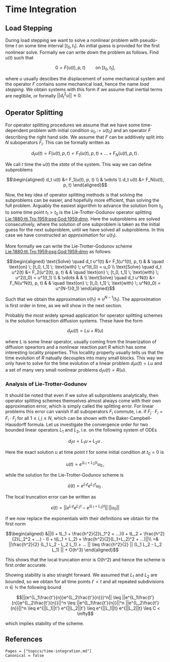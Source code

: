 # Time Integration

## Load Stepping

During load stepping we want to solve a nonlinear problem with pseudo-time $t$
on some time interval $[t_0, t_1]$. An initial guess is provided for the first
nonlinear solve. Formally we can write down the problem as follows. Find $u(t)$
such that

```math
0 = F(u(t), p, t) \qquad \text{on} \; [t_0, t_1],
```

where $u$ usually descibes the displacement of some mechanical system and the
operator $F$ contains some mechanical load, hence the name *load stepping*. We
obtain systems with this form if we assume that inertial terms are neglibile,
or formally $||d^2_tu|| \approx 0$.

## Operator Splitting

For operator splitting procedures we assume that we have some time-dependent
problem with initial condition $u_0 := u(t_0)$ and an operator $F$ describing
the right hand side. We assume that $F$ can be additively split into $N$
suboperators $F_i$. This can be formally written as

```math
d_t u(t) = F(u(t), p, t) = F_1(u(t), p, t) + ... + F_N(u(t), p, t) \, .
```

We call $t$ time the $u(t)$ the *state* of the system. This way we can
define subproblems

```math
\begin{aligned}
    d_t u(t) &= F_1(u(t), p, t) \\
             & \vdots \\
    d_t u(t) &= F_N(u(t), p, t)
\end{aligned}
```

Now, the key idea of operator splitting methods is that solving the subproblems
can be easier, and hopefully more efficient, than solving the full problem.
Arguably the easiest algorithm to advance the solution from $t_0$ to some time
point $t_1 > t_0$ is the Lie-Trotter-Godunov operator splitting [Lie:1880:tti,Tro:1959:psg,God:1959:dmn](@cite).
Here the subproblems are solved consecutively, where the solution of one
subproblem is taken as the initial guess for the next subproblem, until we have
 solved all subproblems. In this case we have constructed an _approximation_
 for $u(t_1)$.

More formally we can write the Lie-Trotter-Godunov scheme [Lie:1880:tti,Tro:1959:psg,God:1959:dmn](@cite) as follows:

```math
\begin{aligned}
    \text{Solve} \quad d_t u^1(t) &= F_1(u^1(t), p, t) & & \quad \text{on} \; [t_0, t_1] \; \text{with} \; u^1(t_0) = u_0 \\
    \text{Solve} \quad d_t u^2(t) &= F_2(u^2(t), p, t) & & \quad \text{on} \; [t_0, t_1] \; \text{with} \; u^2(t_0) = u^1(t_1) \\
             & \vdots & & \\
    \text{Solve} \quad d_t u^N(t) &= F_N(u^N(t), p, t) & & \quad \text{on} \; [t_0, t_1] \; \text{with} \; u^N(t_0) = u^{N-1}(t_1)
\end{aligned}
```
Such that we obtain the approximation $u(t_1) \approx u^{N-1}(t_1)$. The
approximation is first order in time, as we will show in the next section.

Probably the most widely spread application for operator splitting schemes is
the solution forreaction diffusion systems. These have the form

```math
d_t u(t) = Lu + R(u)
```

where $L$ is some linear operator, usually coming from the linaerization of
diffusion opeartors and a nonlinear reaction part $R$ which has some interesting
locality properties. This locallity property usually tells us that the time
evolution of $R$ natually decouples into many small blocks. This way we only
have to solve for the time evolution of a linear problem $d_t u(t) = Lu$ and a
set of many very small nonlinear problems $d_t u(t) = R(u)$.

### Analysis of Lie-Trotter-Godunov

It should be noted that even if we solve all subproblems analytically, then
operator splitting schemes themselves almost always come with their own
approximation error, which is simply called the splitting error. For linear
problems this error can vanish if all suboperators $F_i$ commute, i.e. if
$F_j \cdot F_i = F_i \cdot F_j$ for all $1 \leq i,j \leq N$, which can be shown
with the Baker-Campbell-Hausdorff formula. Let us investigate the convergence
order for two bounded linear operators $L_1$ and $L_2$, i.e. on the following
system of ODEs

```math
d_t u = L_1 u + L_2 u \, .
```

Here the exact solution $u$ at time point $t$ for some initial condition at $t_0 = 0$ is

```math
u(t) = e^{(L_1 + L_2)t} u_0 \, ,
```

while the solution for the Lie-Trotter-Godunov scheme is

```math
\tilde{u}(t) = e^{L_1t}e^{L_2t} u_0 \, .
```

The local truncation error can be written as

```math
\epsilon(t) = ||e^{L_1t}e^{L_2t} - e^{(L_1 + L_2)t}|| \, ||u_0||
```

if we now replace the exponentials with their definitions we obtain for the first norm

```math
\begin{aligned}
&||(I + tL_1 + \frac{h^2}{2}L_1^2 + ...)(I + tL_2 + \frac{h^2}{2}L_2^2 + ...) - (I + t(L_1 + L_2) + \frac{h^2}{2}(L_1+L_2)^2 + ...)||\\
=& ||\frac{h^2}{2} (L_1 L_2 - L_2 L_1) + ... || \leq \frac{h^2}{2} || (L_1 L_2 - L_2 L_1) || + O(h^3)
\end{aligned}
```

This shows that the local truncation error is O(h^2) and hence the scheme is first order accurate.

Showing stability is also straight forward. We assumed that $L_1$ and $L_2$ are
bounded, so we obtain for all time points $t' < t$ and all repeated subdivisions
$n \in \mathbb{N}$ the following bound

```math
||(e^{L_1\frac{t'}{n}}e^{L_2\frac{t'}{n}})^n||
\leq ||e^{L_1\frac{t'}{n}}e^{L_2\frac{t'}{n}}||^n
\leq ||e^{L_1\frac{t'}{n}}||^n ||e^{L_2\frac{t'}{n}}||^n
\leq e^{||L_1||t'} e^{||L_2||t'}
\leq e^{||L_1||t} e^{||L_2||t}
\leq C < \infty
```

which implies stability of the scheme.

## References

```@bibliography
Pages = ["topics/time-integration.md"]
Canonical = false
```
